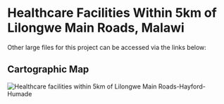 # Healthcare Facilities Within 5km of Lilongwe Main Roads, Malawi
Other large files for this project can be accessed via the links below:

## Cartographic Map
![Healthcare facilities within 5km of Lilongwe Main Roads-Hayford-Humade](https://github.com/user-attachments/assets/730b8c18-a85a-4bcc-a052-e5e40f6e4a12)
